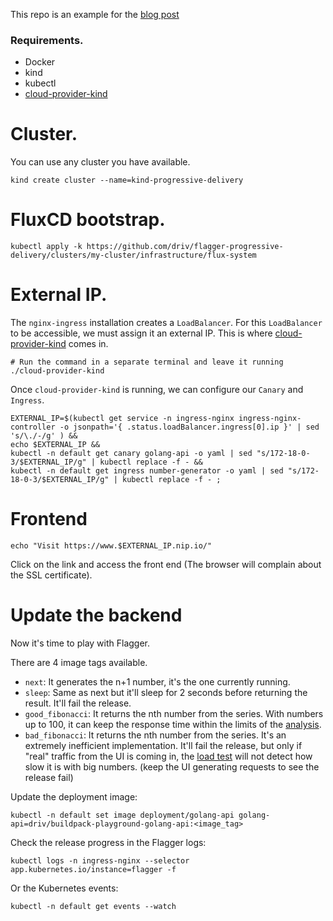 This repo is an example for the [blog post](https://amazinglyabstract.net/blog/2024/08/12/flagger-progressive-delivery.html)

### Requirements.
- Docker
- kind
- kubectl
- [cloud-provider-kind](https://github.com/kubernetes-sigs/cloud-provider-kind?tab=readme-ov-file#install)

# Cluster.
You can use any cluster you have available.
```
kind create cluster --name=kind-progressive-delivery
```

# FluxCD bootstrap.
```
kubectl apply -k https://github.com/driv/flagger-progressive-delivery/clusters/my-cluster/infrastructure/flux-system
```

# External IP.

The `nginx-ingress` installation creates a `LoadBalancer`. For this `LoadBalancer` to be accessible, we must assign it an external IP. This is where [cloud-provider-kind](https://github.com/kubernetes-sigs/cloud-provider-kind?tab=readme-ov-file#install) comes in.
```
# Run the command in a separate terminal and leave it running
./cloud-provider-kind
```

Once `cloud-provider-kind` is running, we can configure our `Canary` and `Ingress`.

```
EXTERNAL_IP=$(kubectl get service -n ingress-nginx ingress-nginx-controller -o jsonpath='{ .status.loadBalancer.ingress[0].ip }' | sed 's/\./-/g' ) &&
echo $EXTERNAL_IP &&
kubectl -n default get canary golang-api -o yaml | sed "s/172-18-0-3/$EXTERNAL_IP/g" | kubectl replace -f - &&
kubectl -n default get ingress number-generator -o yaml | sed "s/172-18-0-3/$EXTERNAL_IP/g" | kubectl replace -f - ;
```
# Frontend
```
echo "Visit https://www.$EXTERNAL_IP.nip.io/"
```
Click on the link and access the front end (The browser will complain about the SSL certificate).

# Update the backend

Now it's time to play with Flagger.

There are 4 image tags available.

- `next`: It generates the n+1 number, it's the one currently running.
- `sleep`: Same as next but it'll sleep for 2 seconds before returning the result. It'll fail the release.
- `good_fibonacci`: It returns the nth number from the series. With numbers up to 100, it can keep the response time within the limits of the [analysis](https://github.com/driv/flagger-progressive-delivery/blob/main/clusters/my-cluster/apps/golang-api/canary.yaml#L33).
- `bad_fibonacci`: It returns the nth number from the series. It's an extremely inefficient implementation. It'll fail the release, but only if "real" traffic from the UI is coming in, the [load test](https://github.com/driv/flagger-progressive-delivery/blob/main/clusters/my-cluster/apps/golang-api/canary.yaml#L55) will not detect how slow it is with big numbers. (keep the UI generating requests to see the release fail)

Update the deployment image:
```
kubectl -n default set image deployment/golang-api golang-api=driv/buildpack-playground-golang-api:<image_tag>
```

Check the release progress in the Flagger logs:
```
kubectl logs -n ingress-nginx --selector app.kubernetes.io/instance=flagger -f
```
Or the Kubernetes events:
```
kubectl -n default get events --watch
```
